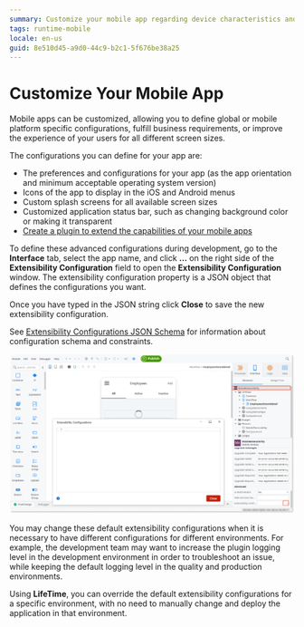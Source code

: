 ```yaml
---
summary: Customize your mobile app regarding device characteristics and mobile platform, thus fulfilling business requirements or improve the experience of your users.
tags: runtime-mobile
locale: en-us
guid: 8e510d45-a9d0-44c9-b2c1-5f676be38a25
---
```


# Customize Your Mobile App

Mobile apps can be customized, allowing you to define global or mobile platform specific configurations, fulfill business requirements, or improve the experience of your users for all different screen sizes.

The configurations you can define for your app are:

* The preferences and configurations for your app (as the app orientation and minimum acceptable operating system version) 
* Icons of the app to display in the iOS and Android menus 
* Custom splash screens for all available screen sizes 
* Customized application status bar, such as changing  background color or making it transparent 
* [Create a plugin to extend the capabilities of your mobile apps](<../../extensibility-and-integration/mobile-plugins/using-cordova-plugins.md>)

To define these advanced configurations during development, go to the **Interface** tab, select the app name, and click **…** on the right side of the **Extensibility Configuration** field to open the **Extensibility Configuration** window. The extensibility configuration property is a JSON object that defines the configurations you want.

Once you have typed in the JSON string click **Close** to save the new extensibility configuration.

See [Extensibility Configurations JSON Schema](<extensibility-configurations-json-schema.md>) for information about configuration schema and constraints.

![Extensibility configuration window](images/customize-mobile-app-1.png)

You may change these default extensibility configurations when it is necessary to have different configurations for different environments. For example, the development team may want to increase the plugin logging level in the development environment in order to troubleshoot an issue, while keeping the default logging level in the quality and production environments.

Using **LifeTime**, you can override the default extensibility configurations for a specific environment, with no need to manually change and deploy the application in that environment.

